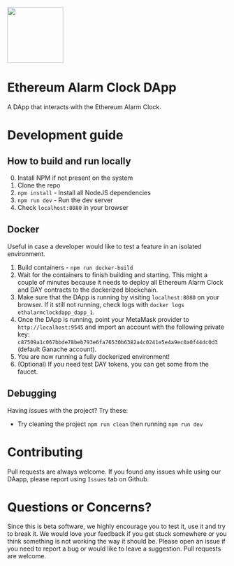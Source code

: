 [<img src="https://s3.amazonaws.com/chronologic.network/ChronoLogic_logo.svg" width="128px">](https://github.com/chronologic)

# Ethereum Alarm Clock DApp

A DApp that interacts with the Ethereum Alarm Clock.

# Development guide

## How to build and run locally
0. Install NPM if not present on the system
1. Clone the repo
2. `npm install` - Install all NodeJS dependencies
3. `npm run dev` - Run the dev server
4. Check `localhost:8080` in your browser

## Docker
Useful in case a developer would like to test a feature in an isolated environment.
1. Build containers - `npm run docker-build`
2. Wait for the containers to finish building and starting. This might a couple of minutes because it needs to deploy all Ethereum Alarm Clock and DAY contracts to the dockerized blockchain.
3. Make sure that the DApp is running by visiting `localhost:8080` on your browser. If it still not running, check logs with `docker logs ethalarmclockdapp_dapp_1`.
4. Once the DApp is running, point your MetaMask provider to `http://localhost:9545` and import an account with the following private key: `c87509a1c067bbde78beb793e6fa76530b6382a4c0241e5e4a9ec0a0f44dc0d3` (default Ganache account).
5. You are now running a fully dockerized environment!
6. (Optional) If you need test DAY tokens, you can get some from the faucet.

## Debugging
Having issues with the project? Try these:
- Try cleaning the project `npm run clean` then running `npm run dev`

# Contributing

Pull requests are always welcome. If you found any issues while using our DAapp, please report using `Issues` tab on Github.

# Questions or Concerns?

Since this is beta software, we highly encourage you to test it, use it and try to break it. We would love your feedback if you get stuck somewhere or you think something is not working the way it should be. Please open an issue if you need to report a bug or would like to leave a suggestion. Pull requests are welcome.
